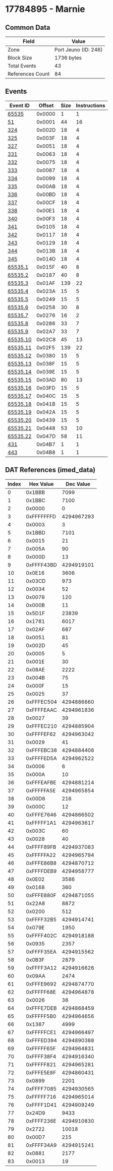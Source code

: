# 17784895 - Marnie

## Common Data

| Field            | Value                |
|------------------|----------------------|
| Zone             | Port Jeuno (ID: 246) |
| Block Size       | 1736 bytes           |
| Total Events     | 43                   |
| References Count | 84                   |

## Events

| Event ID                  | Offset   |   Size |   Instructions |
|---------------------------|----------|--------|----------------|
| [65535](./65535.md)       | 0x0000   |      1 |              1 |
| [51](./51.md)             | 0x0001   |     44 |             16 |
| [324](./324.md)           | 0x002D   |     18 |              4 |
| [325](./325.md)           | 0x003F   |     18 |              4 |
| [327](./327.md)           | 0x0051   |     18 |              4 |
| [331](./331.md)           | 0x0063   |     18 |              4 |
| [332](./332.md)           | 0x0075   |     18 |              4 |
| [333](./333.md)           | 0x0087   |     18 |              4 |
| [334](./334.md)           | 0x0099   |     18 |              4 |
| [335](./335.md)           | 0x00AB   |     18 |              4 |
| [336](./336.md)           | 0x00BD   |     18 |              4 |
| [337](./337.md)           | 0x00CF   |     18 |              4 |
| [338](./338.md)           | 0x00E1   |     18 |              4 |
| [340](./340.md)           | 0x00F3   |     18 |              4 |
| [341](./341.md)           | 0x0105   |     18 |              4 |
| [342](./342.md)           | 0x0117   |     18 |              4 |
| [343](./343.md)           | 0x0129   |     18 |              4 |
| [344](./344.md)           | 0x013B   |     18 |              4 |
| [345](./345.md)           | 0x014D   |     18 |              4 |
| [65535.1](./65535.1.md)   | 0x015F   |     40 |              8 |
| [65535.2](./65535.2.md)   | 0x0187   |     40 |              8 |
| [65535.3](./65535.3.md)   | 0x01AF   |    139 |             22 |
| [65535.4](./65535.4.md)   | 0x023A   |     15 |              5 |
| [65535.5](./65535.5.md)   | 0x0249   |     15 |              5 |
| [65535.6](./65535.6.md)   | 0x0258   |     30 |              8 |
| [65535.7](./65535.7.md)   | 0x0276   |     16 |              2 |
| [65535.8](./65535.8.md)   | 0x0286   |     33 |              7 |
| [65535.9](./65535.9.md)   | 0x02A7   |     33 |              7 |
| [65535.10](./65535.10.md) | 0x02C8   |     45 |             13 |
| [65535.11](./65535.11.md) | 0x02F5   |    139 |             22 |
| [65535.12](./65535.12.md) | 0x0380   |     15 |              5 |
| [65535.13](./65535.13.md) | 0x038F   |     15 |              5 |
| [65535.14](./65535.14.md) | 0x039E   |     15 |              5 |
| [65535.15](./65535.15.md) | 0x03AD   |     80 |             13 |
| [65535.16](./65535.16.md) | 0x03FD   |     15 |              5 |
| [65535.17](./65535.17.md) | 0x040C   |     15 |              5 |
| [65535.18](./65535.18.md) | 0x041B   |     15 |              5 |
| [65535.19](./65535.19.md) | 0x042A   |     15 |              5 |
| [65535.20](./65535.20.md) | 0x0439   |     15 |              5 |
| [65535.21](./65535.21.md) | 0x0448   |     53 |             10 |
| [65535.22](./65535.22.md) | 0x047D   |     58 |             11 |
| [431](./431.md)           | 0x04B7   |      1 |              1 |
| [443](./443.md)           | 0x04B8   |      1 |              1 |

## DAT References (imed_data)

|   Index | Hex Value   |   Dec Value |
|---------|-------------|-------------|
|       0 | 0x1BBB      |        7099 |
|       1 | 0x1BBC      |        7100 |
|       2 | 0x0000      |           0 |
|       3 | 0xFFFFFFFD  |  4294967293 |
|       4 | 0x0003      |           3 |
|       5 | 0x1BBD      |        7101 |
|       6 | 0x0015      |          21 |
|       7 | 0x005A      |          90 |
|       8 | 0x000D      |          13 |
|       9 | 0xFFFF43BD  |  4294919101 |
|      10 | 0x0E16      |        3606 |
|      11 | 0x03CD      |         973 |
|      12 | 0x0034      |          52 |
|      13 | 0x0078      |         120 |
|      14 | 0x000B      |          11 |
|      15 | 0x5D1F      |       23839 |
|      16 | 0x1781      |        6017 |
|      17 | 0x02AF      |         687 |
|      18 | 0x0051      |          81 |
|      19 | 0x002D      |          45 |
|      20 | 0x0005      |           5 |
|      21 | 0x001E      |          30 |
|      22 | 0x08AE      |        2222 |
|      23 | 0x004B      |          75 |
|      24 | 0x000F      |          15 |
|      25 | 0x0025      |          37 |
|      26 | 0xFFFEC504  |  4294886660 |
|      27 | 0xFFFFEAAC  |  4294961836 |
|      28 | 0x0027      |          39 |
|      29 | 0xFFFEC210  |  4294885904 |
|      30 | 0xFFFFEF62  |  4294963042 |
|      31 | 0x0029      |          41 |
|      32 | 0xFFFEBC38  |  4294884408 |
|      33 | 0xFFFFED5A  |  4294962522 |
|      34 | 0x0006      |           6 |
|      35 | 0x000A      |          10 |
|      36 | 0xFFFEAFBE  |  4294881214 |
|      37 | 0xFFFFFA5E  |  4294965854 |
|      38 | 0x00D8      |         216 |
|      39 | 0x000C      |          12 |
|      40 | 0xFFFE7646  |  4294866502 |
|      41 | 0xFFFFF1A1  |  4294963617 |
|      42 | 0x003C      |          60 |
|      43 | 0x0028      |          40 |
|      44 | 0xFFFF89FB  |  4294937083 |
|      45 | 0xFFFFFA22  |  4294965794 |
|      46 | 0xFFFE86B8  |  4294870712 |
|      47 | 0xFFFFDEB9  |  4294958777 |
|      48 | 0x0E02      |        3586 |
|      49 | 0x0168      |         360 |
|      50 | 0xFFFE880F  |  4294871055 |
|      51 | 0x22A8      |        8872 |
|      52 | 0x0200      |         512 |
|      53 | 0xFFFF32B5  |  4294914741 |
|      54 | 0x079E      |        1950 |
|      55 | 0xFFFF402C  |  4294918188 |
|      56 | 0x0935      |        2357 |
|      57 | 0xFFFF35EA  |  4294915562 |
|      58 | 0x0B3F      |        2879 |
|      59 | 0xFFFF3A12  |  4294916626 |
|      60 | 0x09AA      |        2474 |
|      61 | 0xFFFE9692  |  4294874770 |
|      62 | 0xFFFFF68E  |  4294964878 |
|      63 | 0x0026      |          38 |
|      64 | 0xFFFE7DEB  |  4294868459 |
|      65 | 0xFFFFF5B0  |  4294964656 |
|      66 | 0x1387      |        4999 |
|      67 | 0xFFFFFCE1  |  4294966497 |
|      68 | 0xFFFED394  |  4294890388 |
|      69 | 0xFFFFF65F  |  4294964831 |
|      70 | 0xFFFF38F4  |  4294916340 |
|      71 | 0xFFFFF821  |  4294965281 |
|      72 | 0xFFFE5E8F  |  4294860431 |
|      73 | 0x0899      |        2201 |
|      74 | 0xFFFF7085  |  4294930565 |
|      75 | 0xFFFFF716  |  4294965014 |
|      76 | 0xFFFF1D41  |  4294909249 |
|      77 | 0x24D9      |        9433 |
|      78 | 0xFFFF236E  |  4294910830 |
|      79 | 0x2722      |       10018 |
|      80 | 0x00D7      |         215 |
|      81 | 0xFFFF34A9  |  4294915241 |
|      82 | 0x0881      |        2177 |
|      83 | 0x0013      |          19 |
